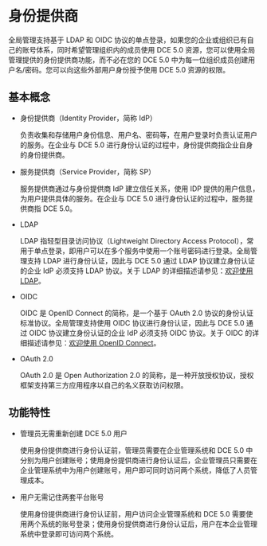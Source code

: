 # 身份提供商

全局管理支持基于 LDAP 和 OIDC 协议的单点登录，如果您的企业或组织已有自己的账号体系，同时希望管理组织内的成员使用 DCE 5.0 资源，您可以使用全局管理提供的身份提供商功能，而不必在您的 DCE 5.0 中为每一位组织成员创建用户名/密码。您可以向这些外部用户身份授予使用 DCE 5.0 资源的权限。

## 基本概念

- 身份提供商（Identity Provider，简称 IdP）

    负责收集和存储用户身份信息、用户名、密码等，在用户登录时负责认证用户的服务。在企业与 DCE 5.0 进行身份认证的过程中，身份提供商指企业自身的身份提供商。

- 服务提供商（Service Provider，简称 SP）

    服务提供商通过与身份提供商 IdP 建立信任关系，使用 IDP 提供的用户信息，为用户提供具体的服务。在企业与 DCE 5.0 进行身份认证的过程中，服务提供商指 DCE 5.0。

- LDAP

    LDAP 指轻型目录访问协议（Lightweight Directory Access Protocol），常用于单点登录，即用户可以在多个服务中使用一个账号密码进行登录。全局管理支持 LDAP 进行身份认证，因此与 DCE 5.0 通过 LDAP 协议建立身份认证的企业 IdP 必须支持 LDAP 协议。关于 LDAP 的详细描述请参见：[欢迎使用 LDAP](ldap.md)。

- OIDC

    OIDC 是 OpenID Connect 的简称，是一个基于 OAuth 2.0 协议的身份认证标准协议。全局管理支持使用 OIDC 协议进行身份认证，因此与 DCE 5.0 通过 OIDC 协议建立身份认证的企业 IdP 必须支持 OIDC 协议。关于 OIDC 的详细描述请参见：[欢迎使用 OpenID Connect](https://openid.net/connect/)。

- OAuth 2.0

    OAuth 2.0 是 Open Authorization 2.0 的简称，是一种开放授权协议，授权框架支持第三方应用程序以自己的名义获取访问权限。

## 功能特性

- 管理员无需重新创建 DCE 5.0 用户

    使用身份提供商进行身份认证前，管理员需要在企业管理系统和 DCE 5.0 中分别为用户创建账号；使用身份提供商进行身份认证后，企业管理员只需要在企业管理系统中为用户创建账号，用户即可同时访问两个系统，降低了人员管理成本。

- 用户无需记住两套平台账号

    使用身份提供商进行身份认证前，用户访问企业管理系统和 DCE 5.0 需要使用两个系统的账号登录；使用身份提供商进行身份认证后，用户在本企业管理系统中登录即可访问两个系统。
